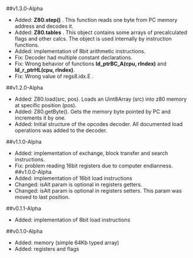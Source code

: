 ##v1.3.0-Alpha
* Added: **Z80.step()** . This function reads one byte from PC memory address and decodes it.
* Added: **Z80.tables** . This object contains some arrays of precalculated flags and other calcs.
The object is used internally by instruction functions.
* Added: implementation of 8bit arithmetic instructions.
* Fix: Decoder had multiple constant declarations.
* Fix: Wrong behavior of functions **ld_ptrBC_A(cpu, rIndex)** and **ld_r_ptrHL(cpu, rIndex)**.
* Fix: Wrong value of regs8.idx.E .

##v1.2.0-Alpha
* Added: Z80.load(src, pos). Loads an Uint8Array (src) into z80 memory at specific position (pos).
* Added: Z80.getByte(). Gets the memory byte pointed by PC and increments it by one.
* Added: Initial structure of the opcodes decoder. All documented load operations was added to the decoder.

##v1.1.0-Alpha
* Added: implementation of exchange, block transfer and search instructions.
* Fix: problem reading 16bit registers due to computer endianness.
##v1.0.0-Alpha
* Added: implementation of 16bit load instructions
* Changed: isAlt param is optional in registers getters.
* Changed: isAlt param is optional in registers setters. This param was moved to last position.

##v0.1.1-Alpha
* Added: implementation of 8bit load instructions

##v0.1.0-Alpha
* Added: memory (simple 64Kb typed array)
* Added: registers and flags